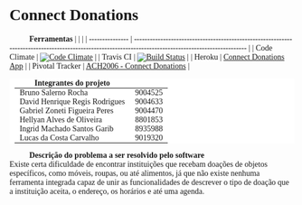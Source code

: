 <style>
  *:not(h1) {
    font-family: Tahoma !important;
    font-size: 14px !important;
  }
  table, table tr, table td, table th {
    border: none !important;
    background-color: white !important;
    padding: 0px 9px !important;
  }
  p { margin-bottom: 3px !important; }
  b { margin-left: 35px !important; }
</style>

# Connect Donations
<b>Ferramentas</b>
|                 |                                                                                                                                                        |
| --------------- | ------------------------------------------------------------------------------------------------------------------------------------------------------ |
| Code Climate    | [![Code Climate](https://codeclimate.com/github/carvalho23lucas/ProjetoESI/badges/gpa.svg)](https://codeclimate.com/github/carvalho23lucas/ProjetoESI) |
| Travis CI       | [![Build Status](https://travis-ci.org/carvalho23lucas/ProjetoESI.svg?branch=master)](https://travis-ci.org/carvalho23lucas/ProjetoESI)                |
| Heroku          | [Connect Donations App](https://connectdonations.herokuapp.com/ "https://connectdonations.herokuapp.com/")                                             |
| Pivotal Tracker | [ACH2006 - Connect Donations](https://www.pivotaltracker.com/n/projects/1862745 "https://www.pivotaltracker.com/n/projects/1862745")                   |

| Integrantes do projeto         |         |
| ------------------------------ | ------- |
| Bruno Salerno Rocha            | 9004525 |
| David Henrique Regis Rodrigues | 9004633 |
| Gabriel Zoneti Figueira Peres  | 9004470 |
| Hellyan Alves de Oliveira      | 8801853 |
| Ingrid Machado Santos Garib    | 8935988 |
| Lucas da Costa Carvalho        | 9019320 |

<b>Descrição do problema a ser resolvido pelo software</b>  
Existe certa dificuldade de encontrar instituições que recebam doações de objetos específicos, como móveis, roupas, 
ou até alimentos, já que não existe nenhuma ferramenta integrada capaz de unir as funcionalidades de descrever o tipo de doação que a 
instituição aceita, o endereço, os horários e até uma agenda.  